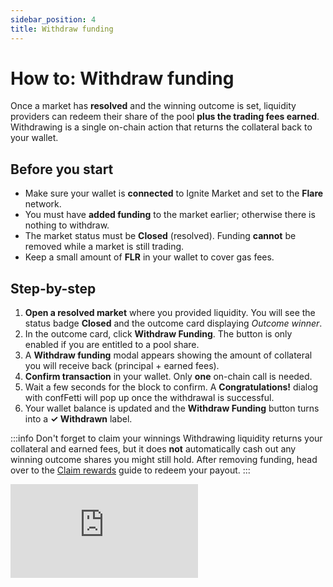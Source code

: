 ```yaml
---
sidebar_position: 4
title: Withdraw funding
---
```


# How to: Withdraw funding

Once a market has **resolved** and the winning outcome is set, liquidity providers can redeem their share of the pool **plus the trading fees earned**. Withdrawing is a single on-chain action that returns the collateral back to your wallet.

## Before you start

- Make sure your wallet is **connected** to Ignite Market and set to the **Flare** network.
- You must have **added funding** to the market earlier; otherwise there is nothing to withdraw.
- The market status must be **Closed** (resolved). Funding **cannot** be removed while a market is still trading.
- Keep a small amount of **FLR** in your wallet to cover gas fees.

## Step-by-step

1. **Open a resolved market** where you provided liquidity. You will see the status badge **Closed** and the outcome card displaying *Outcome winner*.
2. In the outcome card, click **Withdraw Funding**. The button is only enabled if you are entitled to a pool share.
3. A **Withdraw funding** modal appears showing the amount of collateral you will receive back (principal + earned fees).
4. **Confirm transaction** in your wallet. Only **one** on-chain call is needed.
5. Wait a few seconds for the block to confirm. A **Congratulations!** dialog with confFetti will pop up once the withdrawal is successful.
6. Your wallet balance is updated and the **Withdraw Funding** button turns into a **✓ Withdrawn** label.

:::info Don't forget to claim your winnings
Withdrawing liquidity returns your collateral and earned fees, but it does **not** automatically cash out any winning outcome shares you might still hold. After removing funding, head over to the [Claim rewards](./claim-rewards) guide to redeem your payout.
:::

<div style={{ position: 'relative', boxSizing: 'content-box', maxHeight: '80vh', width: '100%', aspectRatio: '1.8216318785578747', padding: '40px 0' }}>
  <iframe src="https://app.supademo.com/embed/cmcvtcqcd0nm79empy95eimmx?embed_v=2" loading="lazy" title="Ignite Market – Withdraw Funding" allow="clipboard-write" frameborder="0" webkitallowfullscreen="true" mozallowfullscreen="true" allowfullscreen style={{ position: 'absolute', top: 0, left: 0, width: '100%', height: '100%' }}>
  </iframe>
</div> 

